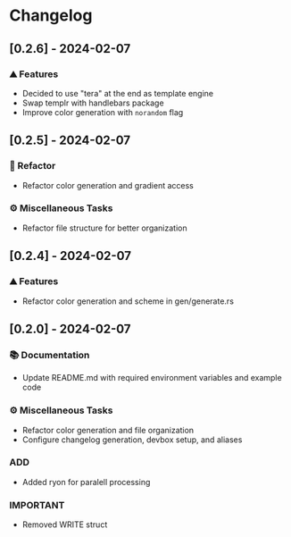 # Changelog

## [0.2.6] - 2024-02-07

### <!-- 0 -->⛰️  Features

- Decided to use "tera" at the end as template engine
- Swap templr with handlebars package
- Improve color generation with `norandom` flag

## [0.2.5] - 2024-02-07

### <!-- 2 -->🚜 Refactor

- Refactor color generation and gradient access

### <!-- 7 -->⚙️ Miscellaneous Tasks

- Refactor file structure for better organization

## [0.2.4] - 2024-02-07

### <!-- 0 -->⛰️  Features

- Refactor color generation and scheme in gen/generate.rs

## [0.2.0] - 2024-02-07

### <!-- 3 -->📚 Documentation

- Update README.md with required environment variables and example code

### <!-- 7 -->⚙️ Miscellaneous Tasks

- Refactor color generation and file organization
- Configure changelog generation, devbox setup, and aliases

### ADD

- Added ryon for paralell processing

### IMPORTANT

- Removed WRITE struct

<!-- WARP -->
